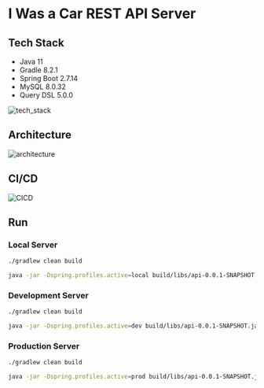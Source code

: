 # I Was a Car REST API Server

## Tech Stack

* Java 11
* Gradle 8.2.1
* Spring Boot 2.7.14
* MySQL 8.0.32
* Query DSL 5.0.0

![tech_stack](https://user-images.githubusercontent.com/38150034/267848976-af626a5a-269a-4596-adf8-df8401cd3c5a.png)

## Architecture

![architecture](https://user-images.githubusercontent.com/38150034/267847290-6714accf-0203-4053-85fa-96d474e5c132.png)

## CI/CD

![CICD](https://user-images.githubusercontent.com/38150034/267837841-e16ffad5-e2a7-4bc6-b1d6-1dcf6c23b205.png)

## Run

### Local Server

```bash
./gradlew clean build

java -jar -Dspring.profiles.active=local build/libs/api-0.0.1-SNAPSHOT.jar
```

### Development Server

```bash
./gradlew clean build

java -jar -Dspring.profiles.active=dev build/libs/api-0.0.1-SNAPSHOT.jar
```

### Production Server

```bash
./gradlew clean build

java -jar -Dspring.profiles.active=prod build/libs/api-0.0.1-SNAPSHOT.jar
```

